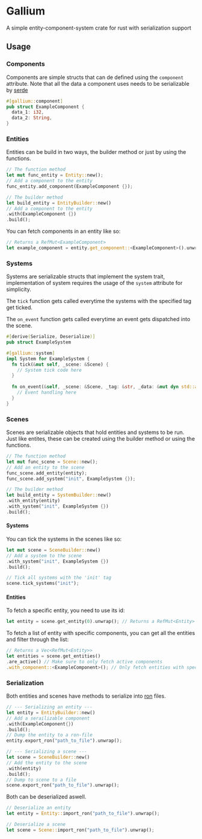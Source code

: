 # Gallium
A simple entity-component-system crate for rust with serialization support

## Usage

### Components
Components are simple structs that can de defined using the `component` attribute.
Note that all the data a component uses needs to be serializable by [serde](https://github.com/serde-rs/serde)

```rust
#[gallium::component]
pub struct ExampleComponent {
  data_1: i32,
  data_2: String,
}
```

### Entities
Entities can be build in two ways, the builder method or just by using the functions.

```rust
// The function method
let mut func_entity = Entity::new();
// Add a component to the entity
func_entity.add_component(ExampleComponent {});

// The builder method
let build_entity = EntityBuilder::new()
// Add a component to the entity
.with(ExampleComponent {})
.build();

```

You can fetch components in an entity like so:
```rust
// Returns a RefMut<ExampleComponent>
let example_component = entity.get_component::<ExampleComponent>().unwrap();
```

### Systems
Systems are serializable structs that implement the system trait,
implementation of system requires the usage of the `system` attribute for simplicity.

The `tick` function gets called everytime the systems with the specified tag get ticked.

The `on_event` function gets called everytime an event gets dispatched into the scene.

```rust
#[derive(Serialize, Deserialize)]
pub struct ExampleSystem

#[gallium::system]
impl System for ExampleSystem {
  fn tick(&mut self, _scene: &Scene) {
    // System tick code here
  }
  
  fn on_event(&self, _scene: &Scene, _tag: &str, _data: &mut dyn std::any::Any) {
    // Event handling here
  }
}

```

### Scenes
Scenes are serializable objects that hold entities and systems to be run.
Just like entites, these can be created using the builder method or using the functions.

```rust
// The function method
let mut func_scene = Scene::new();
// Add an entity to the scene
func_scene.add_entity(entity);
func_scene.add_system("init", ExampleSystem {});

// The builder method
let build_entity = SystemBuilder::new()
.with_entity(entity)
.with_system("init", ExampleSystem {})
.build();

```
#### Systems
You can tick the systems in the scenes like so:
```rust
let mut scene = SceneBuilder::new()
// Add a system to the scene
.with_system("init", ExampleSystem {})
.build();

// Tick all systems with the 'init' tag
scene.tick_systems("init");
```

#### Entities
To fetch a specific entity, you need to use its id:
```rust
let entity = scene.get_entity(0).unwrap(); // Returns a RefMut<Entity>
```

To fetch a list of entity with specific components, you can get all the entities and filter through the list:
```rust
// Returns a Vec<RefMut<Entity>>
let entities = scene.get_entities()
.are_active() // Make sure to only fetch active components
.with_component::<ExampleComponent>(); // Only fetch entities with specified components
```

### Serialization
Both entities and scenes have methods to serialize into [ron](https://github.com/ron-rs/ron) files.
```rust
// --- Serializing an entity ---
let entity = EntityBuilder::new()
// Add a serailizable component
.with(ExampleComponent{})
.build();
// Dump the entity to a ron-file
entity.export_ron("path_to_file").unwrap();

// --- Serializing a scene ---
let scene = SceneBuilder::new()
// Add the entity to the scene
.with(entity)
.build();
// Dump to scene to a file
scene.export_ron("path_to_file").unwrap();
```

Both can be deserialized aswell.
```rust
// Deserialize an entity
let entity = Entity::import_ron("path_to_file").unwrap();

// Deserialize a scene
let scene = Scene::import_ron("path_to_file").unwrap();
```
